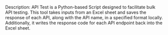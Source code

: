 Description: API Test is a Python-based Script  designed to facilitate bulk API testing. This tool takes inputs from an Excel sheet and saves the response of each API, along with the API name, in a specified format locally. Additionally, it writes the response code for each API endpoint back into the Excel sheet.
